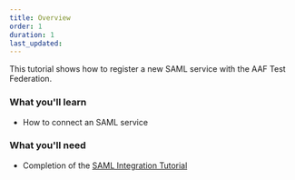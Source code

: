 ```yaml
---
title: Overview
order: 1
duration: 1
last_updated:
---
```


This tutorial shows how to register a new SAML service with the AAF Test Federation.

### What you'll learn

- How to connect an SAML service

### What you'll need

- Completion of the [SAML Integration Tutorial](/saml-integration/01-overview)